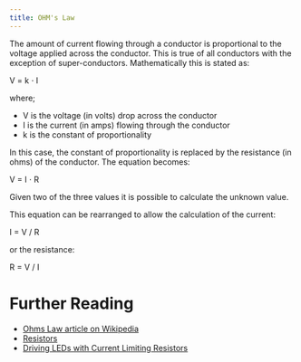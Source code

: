 ```yaml
---
title: OHM's Law
---
```


The amount of current flowing through a conductor is proportional to the voltage applied across the conductor.  This is true of all conductors with the exception of super-conductors.  Mathematically this is stated as:

V = k &sdot; I

where;

- V is the voltage (in volts) drop across the conductor
- I is the current (in amps) flowing through the conductor
- k is the constant of proportionality

In this case, the constant of proportionality is replaced by the resistance (in ohms) of the conductor.  The equation becomes:

V = I &sdot; R

Given two of the three values it is possible to calculate the unknown value.

This equation can be rearranged to allow the calculation of the current:

I = V / R

or the resistance:

R = V / I

# Further Reading

- [Ohms Law article on Wikipedia](https://en.wikipedia.org/wiki/Ohm%27s_law)
- [Resistors](../Resistors/)
- [Driving LEDs with Current Limiting Resistors](../LEDs/Driving_w_Resistor/)
